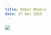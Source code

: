 ```yaml
---
title: Robot Wheels
date: 27 Dec 2019
---
```


[![](https://img.youtube.com/vi/r8wRACM_ZbE/0.jpg)](https://www.youtube.com/watch?v=r8wRACM_ZbE)
